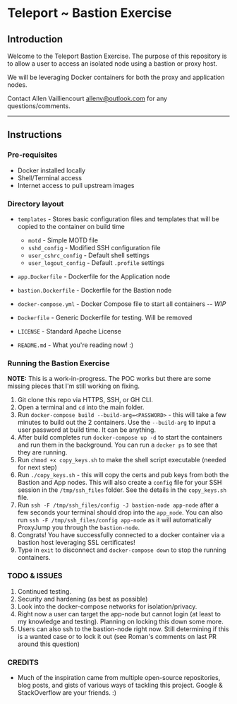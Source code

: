 # Teleport ~ Bastion Exercise

## Introduction

Welcome to the Teleport Bastion Exercise. The purpose of this repository is to allow a user to access an isolated node using a bastion or proxy host.

We will be leveraging Docker containers for both the proxy and application nodes.

Contact Allen Vailliencourt <allenv@outlook.com> for any questions/comments.

***

## Instructions

### Pre-requisites
- Docker installed locally
- Shell/Terminal access
- Internet access to pull upstream images

### Directory layout
* `templates` - Stores basic configuration files and templates that will be copied to the container on build time

    * `motd` - Simple MOTD file
    * `sshd_config` - Modified SSH configuration file
    * `user_cshrc_config` - Default shell settings
    * `user_logout_config` - Default `.profile` settings

* `app.Dockerfile` - Dockerfile for the Application node
* `bastion.Dockerfile` - Dockerfile for the Bastion node
* `docker-compose.yml` - Docker Compose file to start all containers -- _WIP_
* `Dockerfile` - Generic Dockerfile for testing. Will be removed
* `LICENSE` - Standard Apache License
* `README.md` - What you're reading now! :)

### Running the Bastion Exercise

**NOTE:** This is a work-in-progress. The POC works but there are some missing pieces that I'm still working on fixing.

1. Git clone this repo via HTTPS, SSH, or GH CLI.
2. Open a terminal and `cd` into the main folder.
3. Run `docker-compose build --build-arg=<PASSWORD>` - this will take a few minutes to build out the 2 containers. Use the `--build-arg` to input a user password at build time. It can be anything.
4. After build completes run `docker-compose up -d` to start the containers and run them in the background. You can run a `docker ps` to see that they are running.
5. Run `chmod +x copy_keys.sh` to make the shell script executable (needed for next step)
6. Run `./copy_keys.sh` - this will copy the certs and pub keys from both the Bastion and App nodes. This will also create a `config` file for your SSH session in the `/tmp/ssh_files` folder. See the details in the `copy_keys.sh` file.
7. Run `ssh -F /tmp/ssh_files/config -J bastion-node app-node` after a few seconds your terminal should drop into the `app_node`. You can also run `ssh -F /tmp/ssh_files/config app-node` as it will automatically ProxyJump you through the `bastion-node`.
9. Congrats! You have successfully connected to a docker container via a bastion host leveraging SSL certificates!
10. Type in `exit` to disconnect and `docker-compose down` to stop the running containers.

### TODO & ISSUES

1. Continued testing.
2. Security and hardening (as best as possible)
3. Look into the docker-compose networks for isolation/privacy.
4. Right now a user can target the app-node but cannot login (at least to my knowledge and testing). Planning on locking this down some more.
5. Users can also ssh to the bastion-node right now. Still determining if this is a wanted case or to lock it out (see Roman's comments on last PR around this question)

### CREDITS

* Much of the inspiration came from multiple open-source repositories, blog posts, and gists of various ways of tackling this project. Google & StackOverflow are your friends. :)